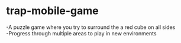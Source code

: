 # trap-mobile-game
-A puzzle game where you try to surround the a red cube on all sides\
-Progress through multiple areas to play in new environments
